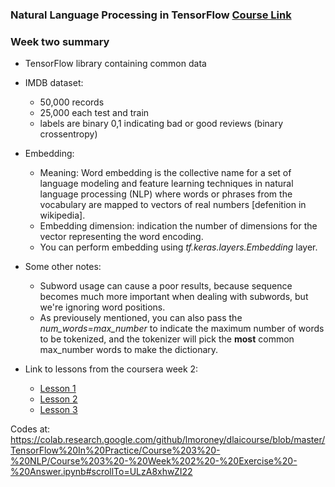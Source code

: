 ### Natural Language Processing in TensorFlow  [Course Link](https://www.coursera.org/learn/natural-language-processing-tensorflow)

### Week two summary

- TensorFlow library containing common data

-  IMDB dataset:
    - 50,000 records
    - 25,000 each test and train
    - labels are binary 0,1 indicating bad or good reviews (binary crossentropy)
  
- Embedding:
    - Meaning: Word embedding is the collective name for a set of language modeling and feature learning techniques in natural language processing (NLP) where words or phrases from the vocabulary are mapped to vectors of real numbers [defenition in wikipedia].
    - Embedding dimension: indication the number of dimensions for the vector representing the word encoding.
    - You can perform embedding using *tf.keras.layers.Embedding* layer.

- Some other notes:
    - Subword usage can cause a poor results, because sequence becomes much more important when dealing with subwords, but we're ignoring word positions. 
    - As previousely mentioned, you can also pass the *num_words=max_number* to indicate the maximum number of words to be tokenized, and the tokenizer will pick the **most** common max_number words to make the dictionary.


- Link to lessons from the coursera week 2: 

    - [Lesson 1](https://colab.research.google.com/github/lmoroney/dlaicourse/blob/master/TensorFlow%20In%20Practice/Course%203%20-%20NLP/Course%203%20-%20Week%202%20-%20Lesson%201.ipynb)
    - [Lesson 2](https://colab.research.google.com/github/lmoroney/dlaicourse/blob/master/TensorFlow%20In%20Practice/Course%203%20-%20NLP/Course%203%20-%20Week%202%20-%20Lesson%202.ipynb)
    - [Lesson 3](https://colab.research.google.com/github/lmoroney/dlaicourse/blob/master/TensorFlow%20In%20Practice/Course%203%20-%20NLP/Course%203%20-%20Week%202%20-%20Lesson%203.ipynb)
    
    
Codes at: https://colab.research.google.com/github/lmoroney/dlaicourse/blob/master/TensorFlow%20In%20Practice/Course%203%20-%20NLP/Course%203%20-%20Week%202%20-%20Exercise%20-%20Answer.ipynb#scrollTo=ULzA8xhwZI22
